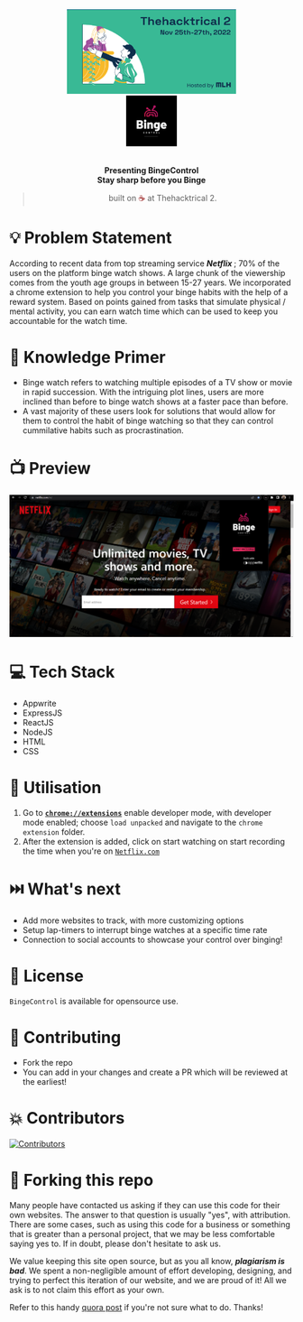 <div align="center">
  <img alt="Thehacktrical2.0" src="assests/cover.png" height="150" width=300 />
</div>
<div align="center">
  <img alt="BingeControl" src="assests/Binge.png" height="90" />
</div>

<br>
<p align="center">
<b>Presenting BingeControl
<br>
Stay sharp before you Binge</b>
</p>
<blockquote align="center"> 
  built on <span style="color: #8b0000;">☕</span> at Thehacktrical 2</a>.

</blockquote>

# 💡 Problem Statement

According to recent data from top streaming service <i> <b> Netflix </b> </i>; 70% of the users on the platform binge watch shows. A large chunk of the viewership comes from the youth age groups in between 15-27 years. We incorporated a chrome extension to help you control your binge habits with the help of a reward system. Based on points gained from tasks that simulate physical / mental activity, you can earn watch time which can be used to keep you accountable for the watch time. 

# 🧠 Knowledge Primer

- Binge watch refers to watching multiple episodes of a TV show or movie in rapid succession. With the intriguing plot lines, users are more inclined than before to binge watch shows at a faster pace than before. 
- A vast majority of these users look for solutions that would allow for them to control the habit of binge watching so that they can control cummilative habits such as procrastination. 

# 📺 Preview

<div align="center">
  <img alt="Preview Images" src="Assests/preview.png" />
</div>


# 💻 Tech Stack

- Appwrite
- ExpressJS
- ReactJS
- NodeJS
- HTML
- CSS 

# 🔧 Utilisation

1. Go to **[`chrome://extensions`](chrome://extensions)** enable developer mode, with developer mode enabled; choose `load unpacked` and navigate to the `chrome extension` folder. 
2. After the extension is added, click on start watching on start recording the time when you're on [`Netflix.com`](https://netflix.com/in/) 

# ⏭️ What's next

- Add more websites to track, with more customizing options
- Setup lap-timers to interrupt binge watches at a specific time rate
- Connection to social accounts to showcase your control over binging!

# 📜 License

`BingeControl` is available for opensource use. 

# 🤝 Contributing

- Fork the repo
- You can add in your changes and create a PR which will be reviewed at the earliest!

# 💥 Contributors

<a href="https://github.com/HackRx3/PS1_NudgeFudge/graphs/contributors">
<img src="https://contrib.rocks/image?repo=GyaneshSamanta/Thehacktrical-2" alt="Contributors">
</a>
                                                                                  
# 🚨 Forking this repo

Many people have contacted us asking if they can use this code for their own websites. The answer to that question is usually "yes", with attribution. There are some cases, such as using this code for a business or something that is greater than a personal project, that we may be less comfortable saying yes to. If in doubt, please don't hesitate to ask us.

We value keeping this site open source, but as you all know, _**plagiarism is bad**_. We spent a non-negligible amount of effort developing, designing, and trying to perfect this iteration of our website, and we are proud of it! All we ask is to not claim this effort as your own.

Refer to this handy [quora post](https://www.quora.com/Is-it-bad-to-copy-other-peoples-code) if you're not sure what to do. Thanks!
